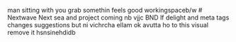 

man sitting with you grab somethin feels good 
workingspaceb/w # Nextwave
Next sea and project coming nb
vjjc
BND lf delight and meta tags changes suggestions but ni vichrcha ellam ok avutta ho to this visual remove it
 hsnsinehdidb

